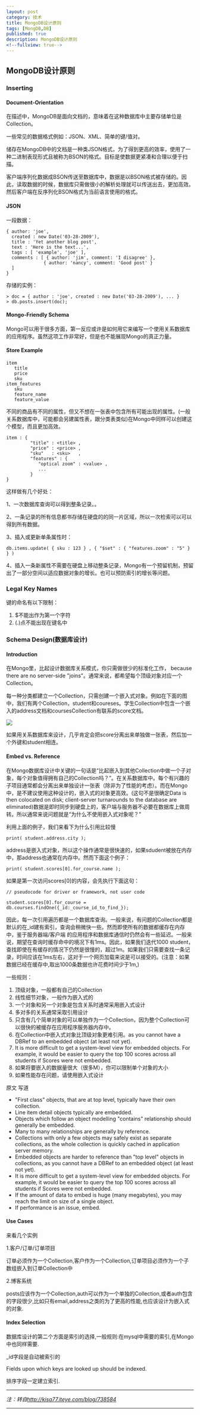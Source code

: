 ```yaml
---
layout: post
category: 技术
title: MongoDB设计原则
tags: [MongDB,DB]
published: true
description: MongoDB设计原则
<!--fullview: true-->
---
```


## MongoDB设计原则

### Inserting

#### Document-Orientation

在描述中，MongoDB是面向文档的，意味着在这种数据库中主要存储单位是Collection。
 
一些常见的数据格式例如：JSON、XML、简单的键/值对。
 
储存在MongoDB中的文档是一种类JSON格式，为了得到更高的效率，使用了一种二进制表现形式且被称为BSON的格式。目标是使数据更紧凑和合理以便于扫描。
 
客户端序列化数据成BSON传送至数据库中，数据是以BSON格式被存储的。因此，读取数据的时候，数据库只需做很小的解析处理就可以传送出去，更加高效。然后客户端在反序列化BSON格式为当前语言使用的格式。

#### JSON

一段数据：

	{ author: 'joe',  
	  created : new Date('03-28-2009'),  
	  title : 'Yet another blog post',  
	  text : 'Here is the text...',  
	  tags : [ 'example', 'joe' ],  
	  comments : [ { author: 'jim', comment: 'I disagree' },  
	              { author: 'nancy', comment: 'Good post' }  
	  ]  
	}  
	
存储的实例：

	> doc = { author : 'joe', created : new Date('03-28-2009'), ... }  
	> db.posts.insert(doc);
	
#### Mongo-Friendly Schema

Mongo可以用于很多方面，第一反应或许是如何用它来编写一个使用关系数据库的应用程序。虽然这项工作非常好，但是也不能展现Mongo的真正力量。

#### Store Example

	item  
	   title  
	   price  
	   sku  
	item_features  
	   sku  
	   feature_name  
	   feature_value  
	   
不同的商品有不同的属性，但又不想在一张表中包含所有可能出现的属性。(一般关系数据库中，可能都会另建属性表，跟分类表类似)在Mongo中同样可以创建这个模型，而且更加高效。

	item : {  
	         "title" : <title> ,  
	         "price" : <price> ,  
	         "sku"   : <sku>   ,  
	         "features" : {  
	            "optical zoom" : <value> ,  
	            ...  
	         }  
	}
	
这样做有几个好处：

1、一次数据库查询可以得到整条记录。。
    
2、一条记录的所有信息都书存储在硬盘的的同一片区域，所以一次检索可以可以得到所有数据。

3、插入或更新单条属性时：  

	db.items.update( { sku : 123 } , { "$set" : { "features.zoom" : "5" } } )  

4、插入一条新属性不需要在硬盘上移动整条记录，Mongo有一个预留机制，预留出了一部分空间以适应数据对象的增长。也可以预防索引的增长等问题。

### Legal Key Names

键的命名有以下限制：

1. $不能出作为第一个字符
2. (.)点不能出现在键名中

### Schema Design(数据库设计)

#### Introduction

在Mongo里，比起设计数据库关系模式，你只需做很少的标准化工作， because there are no server-side "joins"。通常来说，都希望每个顶级对象对应一个Collection。

每一种分类都建立一个Collection，只需创建一个嵌入式对象。例如在下面的图中，我们有两个Collection，student和coureses。学生Collection中包含一个嵌入的address文档和coursesCollection有联系的score文档。

![](http://dl.iteye.com/upload/attachment/294224/40d2e57c-cf75-3509-af35-8f168a7c9ca7.png)

如果用关系数据库来设计，几乎肯定会把score分离出来单独做一张表，然后加一个外键和student相连。

#### Embed vs. Reference

在Mongo数据库设计中关键的一句话是“比起嵌入到其他Collection中做一个子对象，每个对象值得拥有自己的Collection吗？”。在关系数据库中。每个有兴趣的子项目通常都会分离出来单独设计一张表（除非为了性能的考虑）。而在Mongo中，是不建议使用这种设计的，嵌入式的对象更高效。(这句不是很确定Data is then colocated on disk; client-server turnarounds to the database are eliminated)数据是即时同步到硬盘上的，客户端与服务器不必要在数据库上做周转。所以通常来说问题就是“为什么不使用嵌入式对象呢？”
 
利用上面的例子，我们来看下为什么引用比较慢
 
	print( student.address.city );  

address是嵌入式对象，所以这个操作通常是很快速的，如果sdudent被放在内存中，那address也通常在内存中。然而下面这个例子： 

	print( student.scores[0].for_course.name );  
 
如果是第一次访问scores[0]的内容，会先执行下面这句：
 
	// pseudocode for driver or framework, not user code  
  
	student.scores[0].for_course = db.courses.findOne({_id:_course_id_to_find_});  
 
因此，每一次引用遍历都是一个数据库查询。一般来说，有问题的Collection都是默认的在_id建有索引，查询会稍微快一些。然而即使所有的数据都缓存在内存中，鉴于服务器端/客户端 的应用程序和数据库通信时仍然会有一些延迟。一般来说，期望在查询时缓存命中的境况下有1ms。因此，如果我们迭代1000 student，查找即使在有缓存的情况下仍然是很慢的，超过1m。如果我们只需要查找一条记录，时间应该在1ms左右，这对于一个网页加载来说是可以接受的。(注意：如果数据已经在缓存中,取出1000条数据也许花费时间少于1m,)

一些规则：

1. 顶级对象，一般都有自己的Collection
2. 线性细节对象，一般作为嵌入式的
3. 一个对象和另一个对象是包含关系时通常采用嵌入式设计
4. 多对多的关系通常采取引用设计
5. 只含有几个简单对象的可以单独作为一个Collection，因为整个Collection可以很快的被缓存在应用程序服务器内存中。
6. 在Collection中嵌入式对象比顶级对象更难引用。as you cannot have a DBRef to an embedded object (at least not yet).
7. It is more difficult to get a system-level view for embedded objects. For example, it would be easier to query the top 100 scores across all students if Scores were not embedded.
8. 如果将要嵌入的数据量很大（很多M），你可以限制单个对象的大小
9. 如果性能存在问题，请使用嵌入式设计

原文 写道

* "First class" objects, that are at top level, typically have their own collection.
* Line item detail objects typically are embedded.
* Objects which follow an object modelling "contains" relationship should generally be embedded.
* Many to many relationships are generally by reference.
* Collections with only a few objects may safely exist as separate collections, as the whole collection is quickly cached in application server memory.
* Embedded objects are harder to reference than "top level" objects in collections, as you cannot have a DBRef to an embedded object (at least not yet).
* It is more difficult to get a system-level view for embedded objects. For example, it would be easier to query the top 100 scores across all students if Scores were not embedded.
* If the amount of data to embed is huge (many megabytes), you may reach the limit on size of a single object.
* If performance is an issue, embed.

#### Use Cases

来看几个实例

1.客户/订单/订单项目
          
订单必须作为一个Collection,客户作为一个Collection,订单项目必须作为一个子数组嵌入到订单Collection中
 
2.博客系统

posts应该作为一个Collection,auth可以作为一个单独的Collection,或者auth包含的字段很少,比如只有email,address之类的为了更高的性能,也应该设计为嵌入式的对象.

#### Index Selection

数据库设计的第二个方面是索引的选择,一般规则:在mysql中需要的索引,在Mongo中也同样需要.
 
_id字段是自动被索引的

Fields upon which keys are looked up should be indexed.

排序字段一定建立索引.

---

*注：转自<http://kisa77.iteye.com/blog/738584>*

---